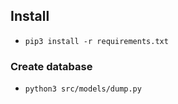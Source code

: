 ## Install

- `pip3 install -r requirements.txt`

### Create database

- `python3 src/models/dump.py`
